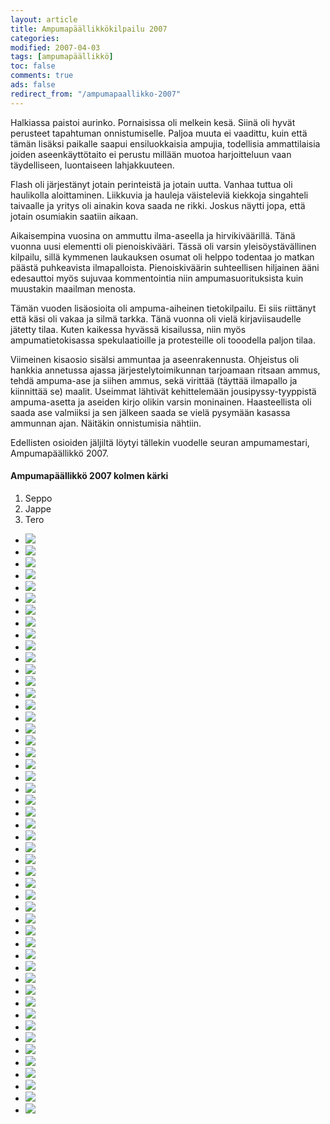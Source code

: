 ```yaml
--- 
layout: article 
title: Ampumapäällikkökilpailu 2007 
categories: 
modified: 2007-04-03 
tags: [ampumapäällikkö]
toc: false 
comments: true 
ads: false 
redirect_from: "/ampumapaallikko-2007" 
--- 
```


Halkiassa paistoi aurinko. Pornaisissa oli melkein kesä. Siinä oli hyvät
perusteet tapahtuman onnistumiselle. Paljoa muuta ei vaadittu, kuin että
tämän lisäksi paikalle saapui ensiluokkaisia ampujia, todellisia
ammattilaisia joiden aseenkäyttötaito ei perustu millään muotoa
harjoitteluun vaan täydelliseen, luontaiseen lahjakkuuteen.

Flash oli järjestänyt jotain perinteistä ja jotain uutta. Vanhaa tuttua
oli haulikolla aloittaminen. Liikkuvia ja hauleja väisteleviä kiekkoja
singahteli taivaalle ja yritys oli ainakin kova saada ne rikki. Joskus
näytti jopa, että jotain osumiakin saatiin aikaan.

Aikaisempina vuosina on ammuttu ilma-aseella ja hirvikiväärillä. Tänä
vuonna uusi elementti oli pienoiskivääri. Tässä oli varsin
yleisöystävällinen kilpailu, sillä kymmenen laukauksen osumat oli helppo
todentaa jo matkan päästä puhkeavista ilmapalloista. Pienoiskiväärin
suhteellisen hiljainen ääni edesauttoi myös sujuvaa kommentointia niin
ampumasuorituksista kuin muustakin maailman menosta.

Tämän vuoden lisäosioita oli ampuma-aiheinen tietokilpailu. Ei siis
riittänyt että käsi oli vakaa ja silmä tarkka. Tänä vuonna oli vielä
kirjaviisaudelle jätetty tilaa. Kuten kaikessa hyvässä kisailussa, niin
myös ampumatietokisassa spekulaatioille ja protesteille oli tooodella
paljon tilaa.

Viimeinen kisaosio sisälsi ammuntaa ja aseenrakennusta. Ohjeistus oli
hankkia annetussa ajassa järjestelytoimikunnan tarjoamaan ritsaan ammus,
tehdä ampuma-ase ja siihen ammus, sekä virittää (täyttää ilmapallo ja
kiinnittää se) maalit. Useimmat lähtivät kehittelemään
jousipyssy-tyyppistä ampuma-asetta ja aseiden kirjo olikin varsin
moninainen. Haasteellista oli saada ase valmiiksi ja sen jälkeen saada
se vielä pysymään kasassa ammunnan ajan. Näitäkin onnistumisia nähtiin.

Edellisten osioiden jäljiltä löytyi tällekin vuodelle seuran
ampumamestari, Ampumapäällikkö 2007.

#### Ampumapäällikkö 2007 kolmen kärki

1.  Seppo
2.  Jappe
3.  Tero

<div class="image-gallery">

-   [![](/Media/Default/ImageGalleries/ampumapaallikko-2007/Thumbnails/Ampupäällikkö%202007%20005b4.jpg)](/Media/Default/ImageGalleries/ampumapaallikko-2007/Ampupäällikkö%202007%20005b4.jpg)
-   [![](/Media/Default/ImageGalleries/ampumapaallikko-2007/Thumbnails/Ampupäällikkö%202007%20005b5.jpg)](/Media/Default/ImageGalleries/ampumapaallikko-2007/Ampupäällikkö%202007%20005b5.jpg)
-   [![](/Media/Default/ImageGalleries/ampumapaallikko-2007/Thumbnails/Ampupäällikkö%202007%20007.jpg)](/Media/Default/ImageGalleries/ampumapaallikko-2007/Ampupäällikkö%202007%20007.jpg)
-   [![](/Media/Default/ImageGalleries/ampumapaallikko-2007/Thumbnails/Ampupäällikkö%202007%20007b6.jpg)](/Media/Default/ImageGalleries/ampumapaallikko-2007/Ampupäällikkö%202007%20007b6.jpg)
-   [![](/Media/Default/ImageGalleries/ampumapaallikko-2007/Thumbnails/Ampupäällikkö%202007%20008.jpg)](/Media/Default/ImageGalleries/ampumapaallikko-2007/Ampupäällikkö%202007%20008.jpg)
-   [![](/Media/Default/ImageGalleries/ampumapaallikko-2007/Thumbnails/Ampupäällikkö%202007%20008b1.jpg)](/Media/Default/ImageGalleries/ampumapaallikko-2007/Ampupäällikkö%202007%20008b1.jpg)
-   [![](/Media/Default/ImageGalleries/ampumapaallikko-2007/Thumbnails/Ampupäällikkö%202007%20008b2.jpg)](/Media/Default/ImageGalleries/ampumapaallikko-2007/Ampupäällikkö%202007%20008b2.jpg)
-   [![](/Media/Default/ImageGalleries/ampumapaallikko-2007/Thumbnails/Ampupäällikkö%202007%20008b4.jpg)](/Media/Default/ImageGalleries/ampumapaallikko-2007/Ampupäällikkö%202007%20008b4.jpg)
-   [![](/Media/Default/ImageGalleries/ampumapaallikko-2007/Thumbnails/Ampupäällikkö%202007%20009b1.jpg)](/Media/Default/ImageGalleries/ampumapaallikko-2007/Ampupäällikkö%202007%20009b1.jpg)
-   [![](/Media/Default/ImageGalleries/ampumapaallikko-2007/Thumbnails/Ampupäällikkö%202007%20013.jpg)](/Media/Default/ImageGalleries/ampumapaallikko-2007/Ampupäällikkö%202007%20013.jpg)
-   [![](/Media/Default/ImageGalleries/ampumapaallikko-2007/Thumbnails/Ampupäällikkö%202007%20016.jpg)](/Media/Default/ImageGalleries/ampumapaallikko-2007/Ampupäällikkö%202007%20016.jpg)
-   [![](/Media/Default/ImageGalleries/ampumapaallikko-2007/Thumbnails/Ampupäällikkö%202007%20018.jpg)](/Media/Default/ImageGalleries/ampumapaallikko-2007/Ampupäällikkö%202007%20018.jpg)
-   [![](/Media/Default/ImageGalleries/ampumapaallikko-2007/Thumbnails/Ampupäällikkö%202007%20019b1.jpg)](/Media/Default/ImageGalleries/ampumapaallikko-2007/Ampupäällikkö%202007%20019b1.jpg)
-   [![](/Media/Default/ImageGalleries/ampumapaallikko-2007/Thumbnails/Ampupäällikkö%202007%20020b19.jpg)](/Media/Default/ImageGalleries/ampumapaallikko-2007/Ampupäällikkö%202007%20020b19.jpg)
-   [![](/Media/Default/ImageGalleries/ampumapaallikko-2007/Thumbnails/Ampupäällikkö%202007%20021b1.jpg)](/Media/Default/ImageGalleries/ampumapaallikko-2007/Ampupäällikkö%202007%20021b1.jpg)
-   [![](/Media/Default/ImageGalleries/ampumapaallikko-2007/Thumbnails/Ampupäällikkö%202007%20022.jpg)](/Media/Default/ImageGalleries/ampumapaallikko-2007/Ampupäällikkö%202007%20022.jpg)
-   [![](/Media/Default/ImageGalleries/ampumapaallikko-2007/Thumbnails/Ampupäällikkö%202007%20025.jpg)](/Media/Default/ImageGalleries/ampumapaallikko-2007/Ampupäällikkö%202007%20025.jpg)
-   [![](/Media/Default/ImageGalleries/ampumapaallikko-2007/Thumbnails/Ampupäällikkö%202007%20028.jpg)](/Media/Default/ImageGalleries/ampumapaallikko-2007/Ampupäällikkö%202007%20028.jpg)
-   [![](/Media/Default/ImageGalleries/ampumapaallikko-2007/Thumbnails/Ampupäällikkö%202007%20029.jpg)](/Media/Default/ImageGalleries/ampumapaallikko-2007/Ampupäällikkö%202007%20029.jpg)
-   [![](/Media/Default/ImageGalleries/ampumapaallikko-2007/Thumbnails/Ampupäällikkö%202007%20029b3.jpg)](/Media/Default/ImageGalleries/ampumapaallikko-2007/Ampupäällikkö%202007%20029b3.jpg)
-   [![](/Media/Default/ImageGalleries/ampumapaallikko-2007/Thumbnails/Ampupäällikkö%202007%20029b5.jpg)](/Media/Default/ImageGalleries/ampumapaallikko-2007/Ampupäällikkö%202007%20029b5.jpg)
-   [![](/Media/Default/ImageGalleries/ampumapaallikko-2007/Thumbnails/Ampupäällikkö%202007%20029b8.jpg)](/Media/Default/ImageGalleries/ampumapaallikko-2007/Ampupäällikkö%202007%20029b8.jpg)
-   [![](/Media/Default/ImageGalleries/ampumapaallikko-2007/Thumbnails/Ampupäällikkö%202007%20029b92.jpg)](/Media/Default/ImageGalleries/ampumapaallikko-2007/Ampupäällikkö%202007%20029b92.jpg)
-   [![](/Media/Default/ImageGalleries/ampumapaallikko-2007/Thumbnails/Ampupäällikkö%202007%20029b93.jpg)](/Media/Default/ImageGalleries/ampumapaallikko-2007/Ampupäällikkö%202007%20029b93.jpg)
-   [![](/Media/Default/ImageGalleries/ampumapaallikko-2007/Thumbnails/Ampupäällikkö%202007%20029b95.jpg)](/Media/Default/ImageGalleries/ampumapaallikko-2007/Ampupäällikkö%202007%20029b95.jpg)
-   [![](/Media/Default/ImageGalleries/ampumapaallikko-2007/Thumbnails/Ampupäällikkö%202007%20030.jpg)](/Media/Default/ImageGalleries/ampumapaallikko-2007/Ampupäällikkö%202007%20030.jpg)
-   [![](/Media/Default/ImageGalleries/ampumapaallikko-2007/Thumbnails/Ampupäällikkö%202007%20031b1.jpg)](/Media/Default/ImageGalleries/ampumapaallikko-2007/Ampupäällikkö%202007%20031b1.jpg)
-   [![](/Media/Default/ImageGalleries/ampumapaallikko-2007/Thumbnails/Ampupäällikkö%202007%20031b2.jpg)](/Media/Default/ImageGalleries/ampumapaallikko-2007/Ampupäällikkö%202007%20031b2.jpg)
-   [![](/Media/Default/ImageGalleries/ampumapaallikko-2007/Thumbnails/Ampupäällikkö%202007%20032.jpg)](/Media/Default/ImageGalleries/ampumapaallikko-2007/Ampupäällikkö%202007%20032.jpg)
-   [![](/Media/Default/ImageGalleries/ampumapaallikko-2007/Thumbnails/Ampupäällikkö%202007%20032b1.jpg)](/Media/Default/ImageGalleries/ampumapaallikko-2007/Ampupäällikkö%202007%20032b1.jpg)
-   [![](/Media/Default/ImageGalleries/ampumapaallikko-2007/Thumbnails/Ampupäällikkö%202007%20033b1.jpg)](/Media/Default/ImageGalleries/ampumapaallikko-2007/Ampupäällikkö%202007%20033b1.jpg)
-   [![](/Media/Default/ImageGalleries/ampumapaallikko-2007/Thumbnails/Ampupäällikkö%202007%20033b2.jpg)](/Media/Default/ImageGalleries/ampumapaallikko-2007/Ampupäällikkö%202007%20033b2.jpg)
-   [![](/Media/Default/ImageGalleries/ampumapaallikko-2007/Thumbnails/Ampupäällikkö%202007%20035.jpg)](/Media/Default/ImageGalleries/ampumapaallikko-2007/Ampupäällikkö%202007%20035.jpg)
-   [![](/Media/Default/ImageGalleries/ampumapaallikko-2007/Thumbnails/Ampupäällikkö%202007%20036.jpg)](/Media/Default/ImageGalleries/ampumapaallikko-2007/Ampupäällikkö%202007%20036.jpg)
-   [![](/Media/Default/ImageGalleries/ampumapaallikko-2007/Thumbnails/Ampupäällikkö%202007%20038.jpg)](/Media/Default/ImageGalleries/ampumapaallikko-2007/Ampupäällikkö%202007%20038.jpg)
-   [![](/Media/Default/ImageGalleries/ampumapaallikko-2007/Thumbnails/Ampupäällikkö%202007%20039.jpg)](/Media/Default/ImageGalleries/ampumapaallikko-2007/Ampupäällikkö%202007%20039.jpg)
-   [![](/Media/Default/ImageGalleries/ampumapaallikko-2007/Thumbnails/Ampupäällikkö%202007%20041.jpg)](/Media/Default/ImageGalleries/ampumapaallikko-2007/Ampupäällikkö%202007%20041.jpg)
-   [![](/Media/Default/ImageGalleries/ampumapaallikko-2007/Thumbnails/Ampupäällikkö%202007%20042.jpg)](/Media/Default/ImageGalleries/ampumapaallikko-2007/Ampupäällikkö%202007%20042.jpg)
-   [![](/Media/Default/ImageGalleries/ampumapaallikko-2007/Thumbnails/Ampupäällikkö%202007%20043.jpg)](/Media/Default/ImageGalleries/ampumapaallikko-2007/Ampupäällikkö%202007%20043.jpg)
-   [![](/Media/Default/ImageGalleries/ampumapaallikko-2007/Thumbnails/Ampupäällikkö%202007%20044.jpg)](/Media/Default/ImageGalleries/ampumapaallikko-2007/Ampupäällikkö%202007%20044.jpg)
-   [![](/Media/Default/ImageGalleries/ampumapaallikko-2007/Thumbnails/Ampupäällikkö%202007%20047.jpg)](/Media/Default/ImageGalleries/ampumapaallikko-2007/Ampupäällikkö%202007%20047.jpg)
-   [![](/Media/Default/ImageGalleries/ampumapaallikko-2007/Thumbnails/Ampupäällikkö%202007%20048.jpg)](/Media/Default/ImageGalleries/ampumapaallikko-2007/Ampupäällikkö%202007%20048.jpg)
-   [![](/Media/Default/ImageGalleries/ampumapaallikko-2007/Thumbnails/Ampupäällikkö%202007%20049.jpg)](/Media/Default/ImageGalleries/ampumapaallikko-2007/Ampupäällikkö%202007%20049.jpg)
-   [![](/Media/Default/ImageGalleries/ampumapaallikko-2007/Thumbnails/Ampupäällikkö%202007%20050.jpg)](/Media/Default/ImageGalleries/ampumapaallikko-2007/Ampupäällikkö%202007%20050.jpg)
-   [![](/Media/Default/ImageGalleries/ampumapaallikko-2007/Thumbnails/Ampupäällikkö%202007%20053.jpg)](/Media/Default/ImageGalleries/ampumapaallikko-2007/Ampupäällikkö%202007%20053.jpg)
-   [![](/Media/Default/ImageGalleries/ampumapaallikko-2007/Thumbnails/Ampupäällikkö%202007%20059.jpg)](/Media/Default/ImageGalleries/ampumapaallikko-2007/Ampupäällikkö%202007%20059.jpg)
-   [![](/Media/Default/ImageGalleries/ampumapaallikko-2007/Thumbnails/Ampupäällikkö%202007%20065.jpg)](/Media/Default/ImageGalleries/ampumapaallikko-2007/Ampupäällikkö%202007%20065.jpg)
-   [![](/Media/Default/ImageGalleries/ampumapaallikko-2007/Thumbnails/Ampupäällikkö%202007%20070.jpg)](/Media/Default/ImageGalleries/ampumapaallikko-2007/Ampupäällikkö%202007%20070.jpg)
-   [![](/Media/Default/ImageGalleries/ampumapaallikko-2007/Thumbnails/Ampupäällikkö%202007%20070b1.jpg)](/Media/Default/ImageGalleries/ampumapaallikko-2007/Ampupäällikkö%202007%20070b1.jpg)

</div>
